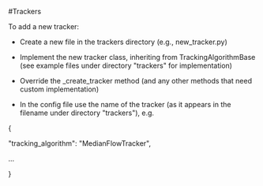 #Trackers


To add a new tracker:

- Create a new file in the trackers directory (e.g., new_tracker.py)

- Implement the new tracker class, inheriting from TrackingAlgorithmBase (see example files under directory "trackers" for implementation)

- Override the _create_tracker method (and any other methods that need custom implementation)

- In the config file use the name of the tracker (as it appears in the filename under directory "trackers"), e.g.

{

  "tracking_algorithm": "MedianFlowTracker",

  ...

}
